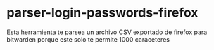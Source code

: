 # parser-login-passwords-firefox
Esta herramienta te parsea un archivo CSV exportado de firefox para bitwarden porque este solo te permite 1000 caraceteres
